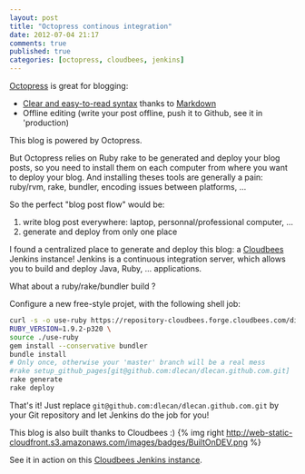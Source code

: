 ```yaml
---
layout: post
title: "Octopress continous integration"
date: 2012-07-04 21:17
comments: true
published: true
categories: [octopress, cloudbees, jenkins]
---
```

[Octopress](http://octopress.org) is great for blogging:

 - [Clear and easy-to-read syntax](http://daringfireball.net/projects/markdown/syntax/) thanks to [Markdown](http://daringfireball.net/projects/markdown/syntax/)
 - Offline editing (write your post offline, push it to Github, see it in 'production)

This blog is powered by Octopress.

But Octopress relies on Ruby rake to be generated and deploy your blog posts, so you need to install them on each computer from where you want to deploy your blog.
And installing theses tools are generally a pain: ruby/rvm, rake, bundler, encoding issues between platforms, ...

So the perfect "blog post flow" would be:

 1. write blog post everywhere: laptop, personnal/professional computer, ...
 2. generate and deploy from only one place

I found a centralized place to generate and deploy this blog: a [Cloudbees](http://www.cloudbees.com) Jenkins instance!
Jenkins is a continuous integration server, which allows you to build and deploy Java, Ruby, ... applications.

What about a ruby/rake/bundler build ?

Configure a new free-style projet, with the following shell job:

```sh
curl -s -o use-ruby https://repository-cloudbees.forge.cloudbees.com/distributions/ci-addons/use-ruby
RUBY_VERSION=1.9.2-p320 \
source ./use-ruby
gem install --conservative bundler
bundle install
# Only once, otherwise your 'master' branch will be a real mess
#rake setup_github_pages[git@github.com:dlecan/dlecan.github.com.git]
rake generate
rake deploy
```
That's it! Just replace `git@github.com:dlecan/dlecan.github.com.git` by your Git repository and let Jenkins do the job for you!

This blog is also built thanks to Cloudbees :) {% img right http://web-static-cloudfront.s3.amazonaws.com/images/badges/BuiltOnDEV.png %}

See it in action on this [Cloudbees Jenkins instance](https://play-war.ci.cloudbees.com/job/blog.dlecan.com/).
